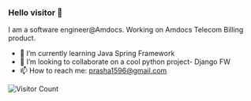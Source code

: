 ### Hello visitor 👋

I am a software engineer@Amdocs. 
Working on Amdocs Telecom Billing product.

- 🌱 I’m currently learning Java Spring Framework 
- 👯 I’m looking to collaborate on a cool python project- Django FW
- 📫 How to reach me: prasha1596@gmail.com
<!--
**prasha1596/prasha1596** is a ✨ _special_ ✨ repository because its `README.md` (this file) appears on your GitHub profile.

Here are some ideas to get you started:
# Hello 👋
- 🔭 I’m currently working on ...
- 🌱 I’m currently learning Spring Framework 
- 👯 I’m looking to collaborate on ...
- 🤔 I’m looking for help with ...
- 💬 Ask me about ...
- 📫 How to reach me: ...
- 😄 Pronouns: ...
- ⚡ Fun fact: ...
-->

![Visitor Count](https://profile-counter.glitch.me/{username}/count.svg)
